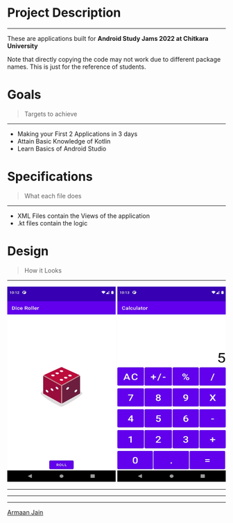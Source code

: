 # **Project Description**

---

These are applications built for **Android Study Jams 2022 at Chitkara University**

Note that directly copying the code may not work due to different package names. This is just for the reference of students.

# Goals

> Targets to achieve

---

- Making your First 2 Applications in 3 days
- Attain Basic Knowledge of Kotlin
- Learn Basics of Android Studio

# Specifications

> What each file does

---

- XML Files contain the Views of the application
- .kt files contain the logic

# Design

> How it Looks

---

<img src="DiceRoller.jpeg" width="250" height="450"/>
<img src="Calculator.jpeg" width="250" height="450"/>
<!-- Blockquote -->

---

<!-- Images -->

<!-- Github Markdown -->

---

---

[Armaan Jain](https://www.instagram.com/_armaanjain/?hl=en "Armaan Jain")
